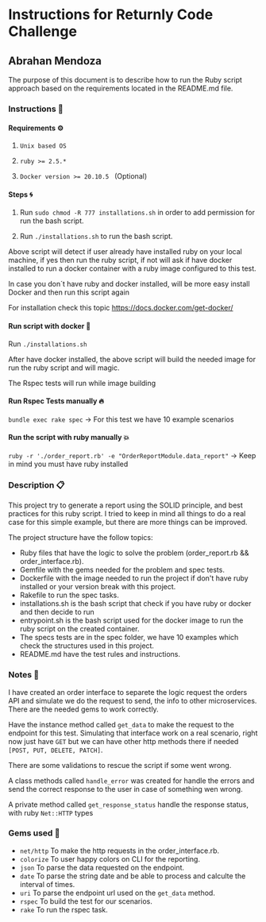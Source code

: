 # Instructions for Returnly Code Challenge

## Abrahan Mendoza

The purpose of this document is to describe how to run the Ruby script approach based on the requirements located in the README.md file.


### Instructions 📄

#### Requirements ⚙️

1. ```Unix based OS```

2. ```ruby >= 2.5.*```

3. ```Docker version >= 20.10.5 ``` (Optional)

#### Steps 🌀

1. Run ```sudo chmod -R 777 installations.sh``` in order to add permission for run the bash script.

2. Run ```./installations.sh``` to run the bash script.

Above script will detect if user already have installed ruby on your local machine, if yes then run the ruby script, 
if not will ask if have docker installed to run a docker container with a ruby image configured to this test. 

In case you don´t have ruby and docker installed, will be more easy install Docker and then run this script again

For installation check this topic https://docs.docker.com/get-docker/

#### Run script with docker 🚀

Run ```./installations.sh```

After have docker installed, the above script will build the needed image for run the ruby script and will magic.

The Rspec tests will run while image building

#### Run Rspec Tests manually 🔥

```bundle exec rake spec``` -> For this test we have 10 example scenarios

#### Run the script with ruby manually 💥

```ruby -r './order_report.rb' -e "OrderReportModule.data_report"``` -> Keep in mind you must have ruby installed

### Description 📋

This project try to generate a report using the SOLID principle, and best practices for this ruby script.
I tried to keep in mind all things to do a real case for this simple example, but there are more things can be improved.

The project structure have the follow topics:

* Ruby files that have the logic to solve the problem (order_report.rb && order_interface.rb).
* Gemfile with the gems needed for the problem and spec tests.
* Dockerfile with the image needed to run the project if don't have ruby installed or your version break with this project.
* Rakefile to run the spec tasks.
* installations.sh is the bash script that check if you have ruby or docker and then decide to run
* entrypoint.sh is the bash script used for the docker image to run the ruby script on the created container.
* The specs tests are in the spec folder, we have 10 examples which check the structures used in this project.
* README.md have the test rules and instructions.

### Notes 🚩️

I have created an order interface to separete the logic request the orders API and simulate we do the request to send,
the info to other microservices. There are the needed gems to work correctly.

Have the instance method called `get_data` to make the request to the endpoint for this test. Simulating that interface work on a real
scenario, right now just have `GET` but we can have other http methods there if needed `[POST, PUT, DELETE, PATCH]`.

There are some validations to rescue the script if some went wrong.

A class methods called `handle_error` was created for handle the errors and send
the correct response to the user in case of something wen wrong.

A private method called `get_response_status` handle the response status, with ruby `Net::HTTP` types 

### Gems used 💎

* `net/http` To make the http requests in the order_interface.rb.
* `colorize` To user happy colors on CLI for the reporting.
* `json` To parse the data requested on the endpoint.
* `date` To parse the string date and be able to process and calculte the interval of times.
* `uri` To parse the endpoint url used on the `get_data` method.
* `rspec` To build the test for our scenarios.
* `rake` To run the rspec task.